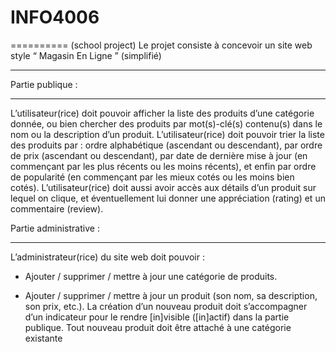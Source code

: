 # INFO4006
==========
(school project) Le projet consiste à concevoir un site web style “ Magasin En Ligne ” (simplifié)
**************************************************************************************************
Partie publique :
****************
L’utilisateur(rice) doit pouvoir afficher la liste des produits d’une catégorie donnée, ou bien
chercher des produits par mot(s)-clé(s) contenu(s) dans le nom ou la description d’un produit.
L’utilisateur(rice) doit pouvoir trier la liste des produits par : ordre alphabétique (ascendant ou descendant), par ordre de prix (ascendant ou descendant), par date de dernière mise
à jour (en commençant par les plus récents ou les moins récents), et enfin par ordre de
popularité (en commençant par les mieux cotés ou les moins bien cotés).
L’utilisateur(rice) doit aussi avoir accès aux détails d’un produit sur lequel on clique, et éventuellement lui donner une appréciation (rating) et un commentaire (review).

Partie administrative :
**********************
L’administrateur(rice) du site web doit pouvoir :

- Ajouter / supprimer / mettre à jour une catégorie de produits.

- Ajouter / supprimer / mettre à jour un produit (son nom, sa description, son prix, etc.).
La création d’un nouveau produit doit s’accompagner d’un indicateur pour le rendre
[in]visible ([in]actif) dans la partie publique.
Tout nouveau produit doit être attaché à une catégorie existante
